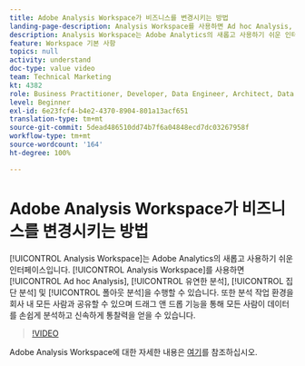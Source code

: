 ```yaml
---
title: Adobe Analysis Workspace가 비즈니스를 변경시키는 방법
landing-page-description: Analysis Workspace를 사용하면 Ad hoc Analysis, 유연한 분석, 집단 분석 및 폴아웃 분석을 수행할 수 있습니다.
description: Analysis Workspace는 Adobe Analytics의 새롭고 사용하기 쉬운 인터페이스입니다. Analysis Workspace를 통해 Ad hoc Analysis, 유연한 분석, 집단 분석 및 폴아웃 분석을 수행할 수 있습니다. 또한 분석 작업 환경을 회사 내 모든 사람과 공유할 수 있으며 드래그 앤 드롭 기능을 통해 모든 사람이 데이터를 손쉽게 분석하고 신속하게 통찰력을 얻을 수 있습니다.
feature: Workspace 기본 사항
topics: null
activity: understand
doc-type: value video
team: Technical Marketing
kt: 4382
role: Business Practitioner, Developer, Data Engineer, Architect, Data Architect, Administrator, Leader
level: Beginner
exl-id: 6e23fcf4-b4e2-4370-8904-801a13acf651
translation-type: tm+mt
source-git-commit: 5dead486510dd74b7f6a04848ecd7dc03267958f
workflow-type: tm+mt
source-wordcount: '164'
ht-degree: 100%

---
```


# Adobe Analysis Workspace가 비즈니스를 변경시키는 방법

[!UICONTROL Analysis Workspace]는 Adobe Analytics의 새롭고 사용하기 쉬운 인터페이스입니다. [!UICONTROL Analysis Workspace]를 사용하면 [!UICONTROL Ad hoc Analysis], [!UICONTROL 유연한 분석], [!UICONTROL 집단 분석] 및 [!UICONTROL 폴아웃 분석]을 수행할 수 있습니다. 또한 분석 작업 환경을 회사 내 모든 사람과 공유할 수 있으며 드래그 앤 드롭 기능을 통해 모든 사람이 데이터를 손쉽게 분석하고 신속하게 통찰력을 얻을 수 있습니다.

>[!VIDEO](https://video.tv.adobe.com/v/31501/?quality=12)

Adobe Analysis Workspace에 대한 자세한 내용은 [여기](https://www.adobe.com/kr/analytics/ad-hoc-analysis.html?sdid=T32PLYTV&amp;mv=search)를 참조하십시오.
